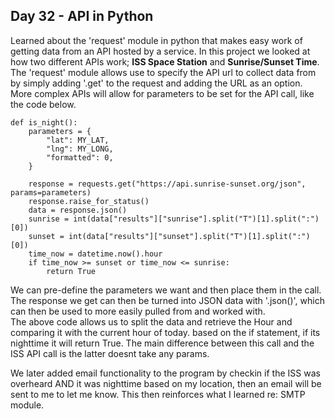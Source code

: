 ## Day 32 - API in Python
   
Learned about the 'request' module in python that makes easy work of getting data from an 
API hosted by a service. In this project we looked at how two different APIs work;
**ISS Space Station** and **Sunrise/Sunset Time**.\
The 'request' module allows use to specify the API url to collect data from by simply adding 
'.get' to the request and adding the URL as an option. More complex APIs will allow for 
parameters to be set for the API call, like the code below.

    def is_night():
        parameters = {
            "lat": MY_LAT,
            "lng": MY_LONG,
            "formatted": 0,
        }
                             
        response = requests.get("https://api.sunrise-sunset.org/json", params=parameters)
        response.raise_for_status()
        data = response.json()
        sunrise = int(data["results"]["sunrise"].split("T")[1].split(":")[0])
        sunset = int(data["results"]["sunset"].split("T")[1].split(":")[0])
        time_now = datetime.now().hour
        if time_now >= sunset or time_now <= sunrise:
            return True
We can pre-define the parameters we want and then place them in the call. The response we
get can then be turned into JSON data with '.json()', which can then be used to more easily 
pulled from and worked with.\
The above code allows us to split the data and retrieve the Hour and comparing it with
the current hour of today. based on the if statement, if its nighttime it will return True.
The main difference between this call and the ISS API call is the latter doesnt take any
params.

We later added email functionality to the program by checkin if the ISS was overheard
AND it was nighttime based on my location, then an email will be sent to me to let me know.
This then reinforces what I learned re: SMTP module. 